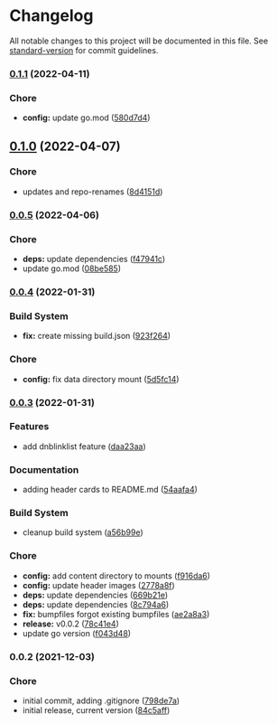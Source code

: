 # Changelog

All notable changes to this project will be documented in this file. See [standard-version](https://github.com/conventional-changelog/standard-version) for commit guidelines.

### [0.1.1](https://github.com/davidsneighbour/hugo-sitemap/compare/v0.1.0...v0.1.1) (2022-04-11)


### Chore

* **config:** update go.mod ([580d7d4](https://github.com/davidsneighbour/hugo-sitemap/commit/580d7d44b13230cad9637a02a7c97ca2e4b31270))

## [0.1.0](https://github.com/davidsneighbour/hugo-sitemap/compare/v0.0.5...v0.1.0) (2022-04-07)


### Chore

* updates and repo-renames ([8d4151d](https://github.com/davidsneighbour/hugo-sitemap/commit/8d4151d7414687c9ccc9bee32898371570b720e7))

### [0.0.5](https://github.com/dnb-org/dnb-hugo-sitemap/compare/v0.0.4...v0.0.5) (2022-04-06)


### Chore

* **deps:** update dependencies ([f47941c](https://github.com/dnb-org/dnb-hugo-sitemap/commit/f47941c5625b5b0f3778437303ff6e966a150f82))
* update go.mod ([08be585](https://github.com/dnb-org/dnb-hugo-sitemap/commit/08be585091d7dfa7efb59e06a053b373d83a57ef))

### [0.0.4](https://github.com/dnb-org/dnb-hugo-sitemap/compare/v0.0.3...v0.0.4) (2022-01-31)


### Build System

* **fix:** create missing build.json ([923f264](https://github.com/dnb-org/dnb-hugo-sitemap/commit/923f264eb3c80def8ab1bb097545cbdf1b2a944e))


### Chore

* **config:** fix data directory mount ([5d5fc14](https://github.com/dnb-org/dnb-hugo-sitemap/commit/5d5fc14eba62ff53ef7502e3115bf7450cf76f1e))

### [0.0.3](https://github.com/dnb-org/dnb-hugo-sitemap/compare/v0.0.2...v0.0.3) (2022-01-31)


### Features

* add dnblinklist feature ([daa23aa](https://github.com/dnb-org/dnb-hugo-sitemap/commit/daa23aa808ac495154845e68395c581a47c13308))


### Documentation

* adding header cards to README.md ([54aafa4](https://github.com/dnb-org/dnb-hugo-sitemap/commit/54aafa46a378dca016296c166746ce315cb5223b))


### Build System

* cleanup build system ([a56b99e](https://github.com/dnb-org/dnb-hugo-sitemap/commit/a56b99e628b17ae6b953cab623dde7f08895b689))


### Chore

* **config:** add content directory to mounts ([f916da6](https://github.com/dnb-org/dnb-hugo-sitemap/commit/f916da64c348636754a4e2480575cfb0336e8f6a))
* **config:** update header images ([2778a8f](https://github.com/dnb-org/dnb-hugo-sitemap/commit/2778a8ffdcddc5d811f27ec13394baec49249f35))
* **deps:** update dependencies ([669b21e](https://github.com/dnb-org/dnb-hugo-sitemap/commit/669b21e746654b333efd62e4a2e5d1cba4b15461))
* **deps:** update dependencies ([8c794a6](https://github.com/dnb-org/dnb-hugo-sitemap/commit/8c794a62f28a16f7cc3f707e12504ca2680129d2))
* **fix:** bumpfiles forgot existing bumpfiles ([ae2a8a3](https://github.com/dnb-org/dnb-hugo-sitemap/commit/ae2a8a3e47609b09aedda2ec033d2ac47b5d6df0))
* **release:** v0.0.2 ([78c41e4](https://github.com/dnb-org/dnb-hugo-sitemap/commit/78c41e40b2cbe095a9662152e4b2f2d489c0cb83))
* update go version ([f043d48](https://github.com/dnb-org/dnb-hugo-sitemap/commit/f043d48ec4db64041b3118318fe89a46f1171e93))

### 0.0.2 (2021-12-03)


### Chore

* initial commit, adding .gitignore ([798de7a](https://github.com/dnb-org/dnb-hugo-sitemap/commit/798de7a61847bcf1a5d0a882a8d6c519b7984e85))
* initial release, current version ([84c5aff](https://github.com/dnb-org/dnb-hugo-sitemap/commit/84c5aff5a580cd2410117babef85721f703c1a9d))
